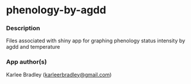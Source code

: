 # phenology-by-agdd

### Description
Files associated with shiny app for graphing phenology status intensity by agdd and temperature

### App author(s)
Karlee Bradley (karleerbradley@gmail.com)
